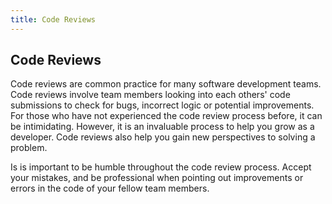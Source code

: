 ```yaml
---
title: Code Reviews
---
```

## Code Reviews

Code reviews are common practice for many software development teams. Code reviews involve 
team members looking into each others' code submissions to check for bugs, incorrect logic or 
potential improvements. For those who have not experienced the code review process before, 
it can be intimidating. However, it is an invaluable process to help you 
grow as a developer. Code reviews also help you gain new perspectives to solving a problem.

Is is important to be humble throughout the code review process. Accept your mistakes, 
and be professional when pointing out improvements or errors in the code of your fellow
team members.
